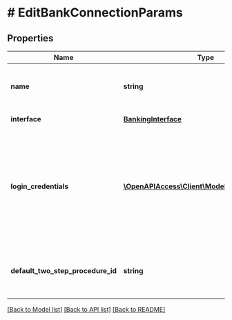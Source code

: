 # # EditBankConnectionParams

## Properties

Name | Type | Description | Notes
------------ | ------------- | ------------- | -------------
**name** | **string** | New name for the bank connection. Maximum length is 64. If you do not want to change the current name let this field remain unset. If you want to clear the current name, set the field&#39;s value to an empty string (\&quot;\&quot;).&lt;br/&gt;&lt;br/&gt;&lt;strong&gt;NOTE:&lt;/strong&gt; If you are a Web Form 2.0 customer, and would like to update the name of your bank connection, please use the API parameter. | [optional]
**interface** | [**BankingInterface**](BankingInterface.md) | &lt;strong&gt;Type:&lt;/strong&gt; BankingInterface&lt;br/&gt; The interface for which you want to edit data. Must be given when you pass &#39;loginCredentials&#39; and/or a &#39;defaultTwoStepProcedureId&#39;. | [optional]
**login_credentials** | [**\OpenAPIAccess\Client\Model\LoginCredential[]**](LoginCredential.md) | &lt;strong&gt;Type:&lt;/strong&gt; LoginCredential&lt;br/&gt; Set of login credentials that you want to edit. Must be passed in combination with the &#39;interface&#39; field. The labels that you pass must match with the login credential labels that the respective interface defines. If you want to clear the stored value for a credential, you can pass an empty string (\&quot;\&quot;) as value.In case you need to use finAPI&#39;s web form to let the user update the login credentials, send all fields the user wishes to update with a non-empty value.In case all fields contain an empty string (\&quot;\&quot;), no webform will be generated. Note that any change in the credentials will automatically remove the saved consent data associated with those credentials.&lt;br/&gt;&lt;br/&gt;&lt;strong&gt;NOTE:&lt;/strong&gt; If you are a  Web Form 2.0 customer, and would like to allow your end user to change the credentials they have stored in our system, then please navigate &lt;a target&#x3D;\&quot;_blank\&quot; href&#x3D;\&quot;https://docs.finapi.io?product&#x3D;web_form_2.0#post-/api/webForms/bankConnectionUpdate\&quot;&gt;here&lt;/a&gt; to implement the same functionality. | [optional]
**default_two_step_procedure_id** | **string** | NOTE: In the future, this field will work only in combination with the &#39;interface&#39; field.&lt;br/&gt;&lt;br/&gt;New default two-step-procedure. Must match the &#39;procedureId&#39; of one of the procedures that are listed in the bank connection. If you do not want to change this field let it remain unset. If you want to clear the current default two-step-procedure, set the field&#39;s value to an empty string (\&quot;\&quot;).&lt;br/&gt;&lt;br/&gt;&lt;strong&gt;NOTE:&lt;/strong&gt; We currently do not offer this functionality for Web Form 2.0 customers yet. | [optional]

[[Back to Model list]](../../README.md#models) [[Back to API list]](../../README.md#endpoints) [[Back to README]](../../README.md)
